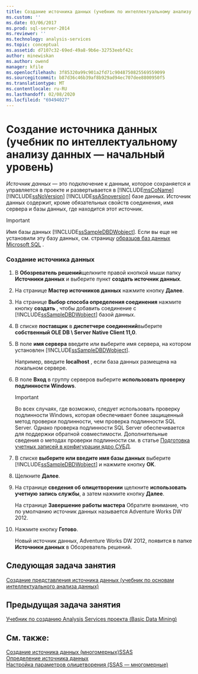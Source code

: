 ```yaml
---
title: Создание источника данных (учебник по интеллектуальному анализу данных — базовый) | Документация Майкрософт
ms.custom: ''
ms.date: 03/06/2017
ms.prod: sql-server-2014
ms.reviewer: ''
ms.technology: analysis-services
ms.topic: conceptual
ms.assetid: d7107c32-69ed-49a8-9b6e-32753eebf42c
author: minewiskan
ms.author: owend
manager: kfile
ms.openlocfilehash: 3f85320a99c901a2fd71c9048750825569559099
ms.sourcegitcommit: b87d36c46b39af8b929ad94ec707dee8800950f5
ms.translationtype: MT
ms.contentlocale: ru-RU
ms.lasthandoff: 02/08/2020
ms.locfileid: "69494027"
---
```

# <a name="creating-a-data-source-basic-data-mining-tutorial"></a>Создание источника данных (учебник по интеллектуальному анализу данных — начальный уровень)
  *Источник данных* — это подключение к данным, которое сохраняется и управляется в проекте и развертывается в [!INCLUDE[msCoName](../includes/msconame-md.md)] [!INCLUDE[ssNoVersion](../includes/ssnoversion-md.md)] [!INCLUDE[ssASnoversion](../includes/ssasnoversion-md.md)] базе данных. Источник данных содержит, кроме обязательных свойств соединения, имя сервера и базы данных, где находится этот источник.  
  
> [!IMPORTANT]  
>  Имя базы данных [!INCLUDE[ssSampleDBDWobject](../includes/sssampledbdwobject-md.md)]. Если вы еще не установили эту базу данных, см. страницу [образцов баз данных Microsoft SQL](https://go.microsoft.com/fwlink/?LinkId=88417) .  
  
### <a name="to-create-a-data-source"></a>Создание источника данных  
  
1.  В **Обозреватель решений**щелкните правой кнопкой мыши папку **Источники данных** и выберите пункт **создать источник данных**.  
  
2.  На странице **Мастер источников данных** нажмите кнопку **Далее**.  
  
3.  На странице **Выбор способа определения соединения** нажмите кнопку **создать** , чтобы добавить соединение с [!INCLUDE[ssSampleDBDWobject](../includes/sssampledbdwobject-md.md)] базой данных.  
  
4.  В списке **поставщик** в **диспетчере соединений**выберите **собственный OLE DB \ Server Native Client 11,0**.  
  
5.  В поле **имя сервера** введите или выберите имя сервера, на котором установлен [!INCLUDE[ssSampleDBDWobject](../includes/sssampledbdwobject-md.md)].  
  
     Например, введите **localhost** , если база данных размещена на локальном сервере.  
  
6.  В поле **Вход** в группу серверов выберите **использовать проверку подлинности Windows**.  
  
    > [!IMPORTANT]  
    >  Во всех случаях, где возможно, следует использовать проверку подлинности Windows, которая обеспечивает более защищенный метод проверки подлинности, чем проверка подлинности SQL Server. Однако проверка подлинности SQL Server обеспечивается для поддержки обратной совместимости. Дополнительные сведения о методах проверки подлинности см. в статье [Подготовка учетных записей в конфигурации ядро СУБД](../../2014/sql-server/install/database-engine-configuration-account-provisioning.md).  
  
7.  В списке **выберите или введите имя базы данных** выберите [!INCLUDE[ssSampleDBDWobject](../includes/sssampledbdwobject-md.md)] и нажмите кнопку **ОК**.  
  
8.  Щелкните **Далее**.  
  
9. На странице **сведения об олицетворении** щелкните **использовать учетную запись службы**, а затем нажмите кнопку **Далее**.  
  
     На странице **Завершение работы мастера** Обратите внимание, что по умолчанию источник данных называется Adventure Works DW 2012.  
  
10. Нажмите кнопку **Готово**.  
  
     Новый источник данных, Adventure Works DW 2012, появится в папке **Источники данных** в Обозреватель решений.  
  
## <a name="next-task-in-lesson"></a>Следующая задача занятия  
 [Создание представления источника данных &#40;учебник по основам интеллектуального анализа данных&#41;](../../2014/tutorials/creating-a-data-source-view-basic-data-mining-tutorial.md)  
  
## <a name="previous-task-in-lesson"></a>Предыдущая задача занятия  
 [Учебник по созданию Analysis Services проекта &#40;Basic Data Mining&#41;](../../2014/tutorials/creating-an-analysis-services-project-basic-data-mining-tutorial.md)  
  
## <a name="see-also"></a>См. также:  
 [Создание источника данных &#40;многомерных&#41;SSAS](https://docs.microsoft.com/analysis-services/multidimensional-models/create-a-data-source-ssas-multidimensional)   
 [Определение источника данных](../analysis-services/lesson-1-2-defining-a-data-source.md)   
 [Настройка параметров олицетворения &#40;SSAS — многомерные&#41;](https://docs.microsoft.com/analysis-services/multidimensional-models/set-impersonation-options-ssas-multidimensional)  
  
  
